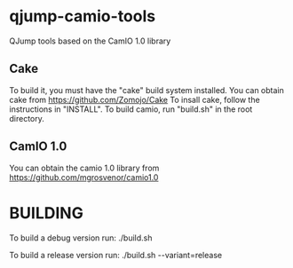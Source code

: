 # qjump-camio-tools
QJump tools based on the CamIO 1.0 library

Cake
-----
To build it, you must have the "cake" build system installed. 
You can obtain cake from https://github.com/Zomojo/Cake
To insall cake, follow the instructions in "INSTALL".
To build camio, run "build.sh" in the root directory.

CamIO 1.0
---------
You can obtain the camio 1.0 library from 
https://github.com/mgrosvenor/camio1.0

BUILDING
========
To build a debug version run:
./build.sh

To build a release version run:
./build.sh --variant=release

